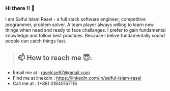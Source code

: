 ### Hi there !! 👋
I am Saiful Islam Rasel - a full stack software engineer, competitive programmer, problem solver. A team player always willing to learn new things when need and ready to face challanges. I prefer to gain fundamental knowledge and follow best practices. Because I belive fundamentally sound people can catch things fast.

> ## 📫 How to reach me 😇: 
- Email me at : raselcse97@gmail.com
- Find me at linekdin : https://linkedin.com/in/saiful-islam-rasel
- Call me at : (+88) 01840167116
